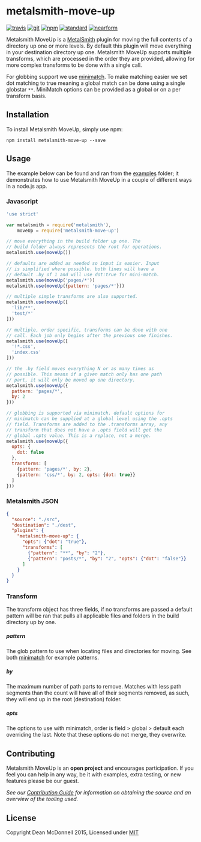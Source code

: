# metalsmith-move-up
[![travis][travis-badge]][travis-url]
[![git][git-badge]][git-url]
[![npm][npm-badge]][npm-url]
[![standard][standard-badge]][standard-url]
[![nearform][nearform-badge]][nearform-url]

Metalsmith MoveUp is a [MetalSmith][] plugin for moving the full contents of a directory up one or more
levels. By default this plugin will move everything in your destination directory up one. Metalsmith MoveUp
supports multiple transforms, which are processed in the order they are provided, allowing for more complex
transforms to be done with a single call.

For globbing support we use [minimatch][]. To make matching easier we set dot matching to true meaning a global
match can be done using a single globstar `**`. MiniMatch options can be provided as a global or on a per transform
basis.

## Installation
To install Metalsmith MoveUp, simply use npm:

```
npm install metalsmith-move-up --save
```

## Usage
The example below can be found and ran from the [examples](./examples/) folder; it demonstrates
how to use Metalsmith MoveUp in a couple of different ways in a node.js app.

### Javascript
```javascript
'use strict'

var metalsmith = require('metalsmith'),
    moveUp = require('metalsmith-move-up')

// move everything in the build folder up one. The
// build folder always represents the root for operations.
metalsmith.use(moveUp())

// defaults are added as needed so input is easier. Input
// is simplified where possible. both lines will have a
// default .by of 1 and will use dot:true for mini-match.
metalsmith.use(moveUp('pages/*'))
metalsmith.use(moveUp({pattern: 'pages/*'}))

// multiple simple transforms are also supported.
metalsmith.use(moveUp([
  'lib/**',
  'test/*'
]))

// multiple, order specific, transforms can be done with one
// call. Each job only begins after the previous one finishes.
metalsmith.use(moveUp([
  '!*.css',
  'index.css'
]))

// the .by field moves everything N or as many times as
// possible. This means if a given match only has one path
// part, it will only be moved up one directory.
metalsmith.use(moveUp({
  pattern: 'pages/*',
  by: 2
}))

// globbing is supported via minimatch. default options for
// minimatch can be supplied at a global level using the .opts
// field. Transforms are added to the .transforms array, any
// transform that does not have a .opts field will get the
// global .opts value. This is a replace, not a merge.
metalsmith.use(moveUp({
  opts: {
    dot: false
  },
  transforms: [
    {pattern: 'pages/*', by: 2},
    {pattern: 'css/*', by: 2, opts: {dot: true}}
  ]
}))
```

### Metalsmith JSON
```json
{
  "source": "./src",
  "destination": "./dest",
  "plugins": {
    "metalsmith-move-up": {
      "opts": {"dot": "true"},
      "transforms": [
        {"pattern": "**", "by": "2"},
        {"pattern": "posts/*", "by": "2", "opts": {"dot": "false"}}
      ]
    }
  }
}
```

### Transform
The transform object has three fields, if no transforms are passed a default pattern will be ran that
pulls all applicable files and folders in the build directory up by one.

##### _pattern_
The glob pattern to use when locating files and directories for moving. See both [minimatch][] for
example patterns.

##### _by_
The maximum number of path parts to remove. Matches with less path segments than the count will have
all of their segments removed, as such, they will end up in the root (destination) folder.

##### _opts_
The options to use with minimatch, order is field > global > default each overriding the last. Note
that these options do not merge, they overwrite.

## Contributing
Metalsmith MoveUp is an __open project__ and encourages participation. If you feel you can help in
any way, be it with examples, extra testing, or new features please be our guest.

_See our [Contribution Guide][] for information on obtaining the source and an overview of the tooling used._

## License

Copyright Dean McDonnell 2015, Licensed under [MIT](./LICENSE)

[travis-badge]: https://img.shields.io/travis/mcdonnelldean/metalsmith-move-up.svg?style=flat-square
[travis-url]: https://travis-ci.org/mcdonnelldean/metalsmith-move-up
[git-badge]: https://img.shields.io/github/release/mcdonnelldean/metalsmith-move-up.svg?style=flat-square
[git-url]: https://github.com/mcdonnelldean/metalsmith-move-up/releases
[npm-badge]: https://img.shields.io/npm/v/metalsmith-move-up.svg?style=flat-square
[npm-url]: https://npmjs.org/package/metalsmith-move-up
[standard-badge]: https://img.shields.io/badge/code%20style-standard-blue.svg?style=flat-square
[standard-url]: https://npmjs.org/package/standard
[nearform-badge]: https://img.shields.io/badge/sponsored%20by-nearForm-red.svg?style=flat-square
[nearform-url]: http://nearform.com
[Metalsmith]: http://metalsmith.io
[MultiMatch]: https://www.npmjs.com/package/minimatch
[MiniMatch]: https://www.npmjs.com/package/minimatch
[Contribution Guide]: ./CONTRIBUTING.md
